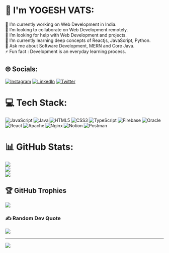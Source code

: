 # 💫 I'm YOGESH VATS:
🔭 I’m currently working on Web Development in India.<br>👯 I’m looking to collaborate on Web Development remotely.<br>🤝 I’m looking for help with Web Development and projects.<br>🌱 I’m currently learning deep concepts of Reactjs, JavaScript, Python.<br>💬 Ask me about Software Development, MERN and Core Java.<br>⚡ Fun fact : Development is an everyday learning process.


## 🌐 Socials:
[![Instagram](https://img.shields.io/badge/Instagram-%23E4405F.svg?logo=Instagram&logoColor=white)](https://instagram.com/yogesh.vats.sharma) [![LinkedIn](https://img.shields.io/badge/LinkedIn-%230077B5.svg?logo=linkedin&logoColor=white)](https://linkedin.com/in/yogesh-vats-96b229146) [![Twitter](https://img.shields.io/badge/Twitter-%231DA1F2.svg?logo=Twitter&logoColor=white)](https://twitter.com/YogeshV290) 

# 💻 Tech Stack:
![JavaScript](https://img.shields.io/badge/javascript-%23323330.svg?style=for-the-badge&logo=javascript&logoColor=%23F7DF1E) ![Java](https://img.shields.io/badge/java-%23ED8B00.svg?style=for-the-badge&logo=java&logoColor=white) ![HTML5](https://img.shields.io/badge/html5-%23E34F26.svg?style=for-the-badge&logo=html5&logoColor=white) ![CSS3](https://img.shields.io/badge/css3-%231572B6.svg?style=for-the-badge&logo=css3&logoColor=white) ![TypeScript](https://img.shields.io/badge/typescript-%23007ACC.svg?style=for-the-badge&logo=typescript&logoColor=white) ![Firebase](https://img.shields.io/badge/firebase-%23039BE5.svg?style=for-the-badge&logo=firebase) ![Oracle](https://img.shields.io/badge/Oracle-F80000?style=for-the-badge&logo=oracle&logoColor=white) ![React](https://img.shields.io/badge/react-%2320232a.svg?style=for-the-badge&logo=react&logoColor=%2361DAFB) ![Apache](https://img.shields.io/badge/apache-%23D42029.svg?style=for-the-badge&logo=apache&logoColor=white) ![Nginx](https://img.shields.io/badge/nginx-%23009639.svg?style=for-the-badge&logo=nginx&logoColor=white) ![Notion](https://img.shields.io/badge/Notion-%23000000.svg?style=for-the-badge&logo=notion&logoColor=white) ![Postman](https://img.shields.io/badge/Postman-FF6C37?style=for-the-badge&logo=postman&logoColor=white)
# 📊 GitHub Stats:
![](https://github-readme-stats.vercel.app/api?username=yogeshvats0001&theme=dark&hide_border=false&include_all_commits=true&count_private=false)<br/>
![](https://github-readme-streak-stats.herokuapp.com/?user=yogeshvats0001&theme=dark&hide_border=false)<br/>
![](https://github-readme-stats.vercel.app/api/top-langs/?username=yogeshvats0001&theme=dark&hide_border=false&include_all_commits=true&count_private=false&layout=compact)

## 🏆 GitHub Trophies
![](https://github-profile-trophy.vercel.app/?username=yogeshvats0001&theme=radical&no-frame=false&no-bg=true&margin-w=4)

### ✍️ Random Dev Quote
![](https://quotes-github-readme.vercel.app/api?type=horizontal&theme=radical)

---
[![](https://visitcount.itsvg.in/api?id=yogeshvats0001&icon=0&color=0)](https://visitcount.itsvg.in)

<!-- Proudly created with GPRM ( https://gprm.itsvg.in ) -->
